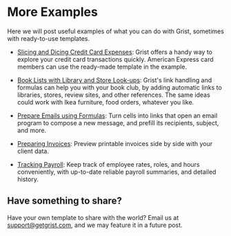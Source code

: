 # More Examples

Here we will post useful examples of what you can do with Grist, sometimes with
ready-to-use templates.

- [Slicing and Dicing Credit Card Expenses](examples/2020-06-credit-card.md):
  Grist offers a handy way to explore your credit card transactions quickly. American
  Express card members can use the ready-made template in the example.

- [Book Lists with Library and Store Look-ups](examples/2020-06-book-club.md):
  Grist's link handling and formulas can help you with your book club, by
  adding automatic links to libraries, stores, review sites, and other references.
  The same ideas could work with Ikea furniture, food orders, whatever you like.

- [Prepare Emails using Formulas](examples/2020-07-email-compose.md):
  Turn cells into links that open an email program to compose a new message, and prefill its
  recipients, subject, and more.

- [Preparing Invoices](examples/2020-08-invoices.md):
  Preview printable invoices side by side with your client data.

- [Tracking Payroll](examples/2020-09-payroll.md):
  Keep track of employee rates, roles, and hours conveniently, with up-to-date reliable payroll
  summaries, and detailed history.

## Have something to share?

Have your own template to share with the world? Email us at <support@getgrist.com>, and we may
feature it in a future post.

